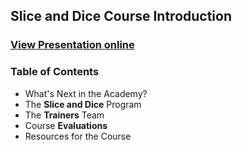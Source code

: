 ## Slice and Dice Course Introduction
### [View Presentation online](https://rawgit.com/TelerikAcademy/Slice-and-Dice/master/00.%20Course-Introduction/slides/index.html)

### Table of Contents

- What's Next in the Academy?
- The **Slice and Dice** Program
- The **Trainers** Team
- Course **Evaluations**
- Resources for the Course
